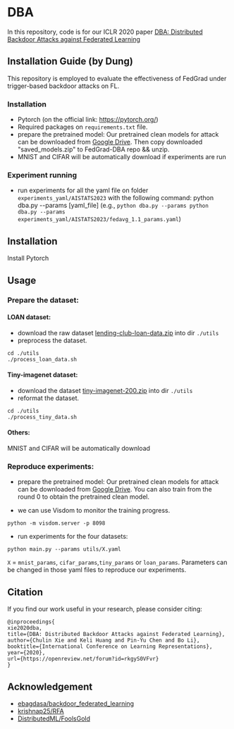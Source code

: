 # DBA
In this repository, code is for our ICLR 2020 paper [DBA: Distributed Backdoor Attacks against Federated Learning](https://openreview.net/forum?id=rkgyS0VFvr)

## Installation Guide (by Dung)
This repository is employed to evaluate the effectiveness of FedGrad under trigger-based backdoor attacks on FL.
### Installation
- Pytorch (on the official link: https://pytorch.org/)
- Required packages on ```requirements.txt``` file.
- prepare the pretrained model:
    Our pretrained clean models for attack can be downloaded from [Google Drive](https://drive.google.com/file/d/1wcJ_DkviuOLkmr-FgIVSFwnZwyGU8SjH/view?usp=sharing). 
    Then copy downloaded "saved_models.zip" to FedGrad-DBA repo && unzip.
- MNIST and CIFAR will be automatically download if experiments are run
### Experiment running
- run experiments for all the yaml file on folder ```experiments_yaml/AISTATS2023``` with the following command:
    python dba.py --params [yaml_file]
    (e.g., ```python dba.py --params python dba.py --params experiments_yaml/AISTATS2023/fedavg_1.1_params.yaml```)

## Installation
Install Pytorch

## Usage
### Prepare the dataset:
#### LOAN dataset:

- download the raw dataset [lending-club-loan-data.zip](https://www.kaggle.com/wendykan/lending-club-loan-data/) into dir `./utils` 
- preprocess the dataset. 

```
cd ./utils
./process_loan_data.sh
```

#### Tiny-imagenet dataset:

- download the dataset [tiny-imagenet-200.zip](https://tiny-imagenet.herokuapp.com/) into dir `./utils` 
- reformat the dataset.
```
cd ./utils
./process_tiny_data.sh
```

#### Others:
MNIST and CIFAR will be automatically download

### Reproduce experiments: 

- prepare the pretrained model:
Our pretrained clean models for attack can be downloaded from [Google Drive](https://drive.google.com/file/d/1wcJ_DkviuOLkmr-FgIVSFwnZwyGU8SjH/view?usp=sharing). You can also train from the round 0 to obtain the pretrained clean model.

- we can use Visdom to monitor the training progress.
```
python -m visdom.server -p 8098
```

- run experiments for the four datasets:
```
python main.py --params utils/X.yaml
```
`X` = `mnist_params`, `cifar_params`,`tiny_params` or `loan_params`. Parameters can be changed in those yaml files to reproduce our experiments.




## Citation
If you find our work useful in your research, please consider citing:
```
@inproceedings{
xie2020dba,
title={DBA: Distributed Backdoor Attacks against Federated Learning},
author={Chulin Xie and Keli Huang and Pin-Yu Chen and Bo Li},
booktitle={International Conference on Learning Representations},
year={2020},
url={https://openreview.net/forum?id=rkgyS0VFvr}
}
```
## Acknowledgement 
- [ebagdasa/backdoor_federated_learning](https://github.com/ebagdasa/backdoor_federated_learning)
- [krishnap25/RFA](https://github.com/krishnap25/RFA)
- [DistributedML/FoolsGold](https://github.com/DistributedML/FoolsGold)
